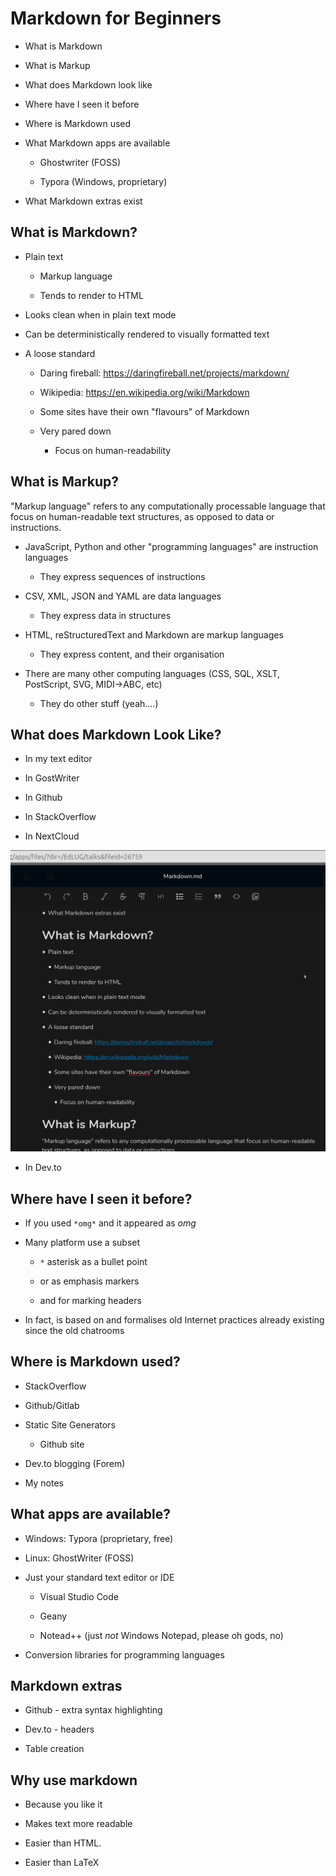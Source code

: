 # Markdown for Beginners

* What is Markdown

* What is Markup

* What does Markdown look like

* Where have I seen it before

* Where is Markdown used

* What Markdown apps are available

  * Ghostwriter (FOSS)

  * Typora (Windows, proprietary)

* What Markdown extras exist

## What is Markdown?

* Plain text

  * Markup language

  * Tends to render to HTML

* Looks clean when in plain text mode

* Can be deterministically rendered to visually formatted text

* A loose standard

  * Daring fireball: <https://daringfireball.net/projects/markdown/>

  * Wikipedia: <https://en.wikipedia.org/wiki/Markdown>

  * Some sites have their own "flavours" of Markdown

  * Very pared down

    * Focus on human-readability

## What is Markup?

"Markup language" refers to any computationally processable language that focus on human-readable text structures, as opposed to data or instructions.

* JavaScript, Python and other "programming languages" are instruction languages

  * They express sequences of instructions

* CSV, XML, JSON and YAML are data languages

  * They express data in structures

* HTML, reStructuredText and Markdown are markup languages

  * They express content, and their organisation

* There are many other computing languages (CSS, SQL, XSLT, PostScript, SVG, MIDI->ABC, etc)

  * They do other stuff (yeah....)

## What does Markdown Look Like?

* In my text editor

* In GostWriter

* In Github

* In StackOverflow

* In NextCloud

![Nextcloud](markdown_edlug.png)

* In Dev.to

## Where have I seen it before?

* If you used `*omg*` and it appeared as *omg*

* Many platform use a subset

  * `*` asterisk as a bullet point

  * or as emphasis markers

  * and for marking headers

* In fact, is based on and formalises old Internet practices already existing since the old chatrooms

## Where is Markdown used?

* StackOverflow

* Github/Gitlab

* Static Site Generators

  * Github site

* Dev.to blogging (Forem)

* My notes

## What apps are available?

* Windows: Typora (proprietary, free)

* Linux: GhostWriter (FOSS)

* Just your standard text editor or IDE

  * Visual Studio Code

  * Geany

  * Notead++ (just *not* Windows Notepad, please oh gods, no)

* Conversion libraries for programming languages

## Markdown extras

* Github - extra syntax highlighting

* Dev.to - headers

* Table creation

## Why use markdown

* Because you like it

* Makes text more readable

* Easier than HTML.

* Easier than LaTeX
